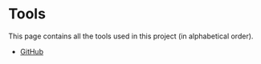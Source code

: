 # Tools

This page contains all the tools used in this project (in alphabetical order).

- [GitHub](./github.md)
